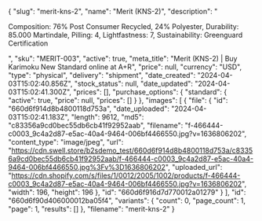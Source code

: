 {
  "slug": "merit-kns-2",
  "name": "Merit (KNS-2)",
  "description": "<p>Composition: 76% Post Consumer Recycled, 24% Polyester, Durability: 85.000 Martindale, Pilling: 4, Lightfastness: 7, Sustainability: Greenguard Certification</p>",
  "sku": "MERIT-003",
  "active": true,
  "meta_title": "Merit (KNS-2) | Buy Karimoku New Standard online at A+R",
  "price": null,
  "currency": "USD",
  "type": "physical",
  "delivery": "shipment",
  "date_created": "2024-04-03T15:02:40.856Z",
  "stock_status": null,
  "date_updated": "2024-04-03T15:02:41.300Z",
  "prices": [],
  "purchase_options": {
    "standard": {
      "active": true,
      "price": null,
      "prices": []
    }
  },
  "images": [
    {
      "file": {
        "id": "660d6f914d8b4800118d753a",
        "date_uploaded": "2024-04-03T15:02:41.183Z",
        "length": 9612,
        "md5": "c83356a9cd0bec55db6cb41f92952aab",
        "filename": "f-466444-c0003_9c4a2d87-e5ac-40a4-9464-006bf4466550.jpg?v=1636806202",
        "content_type": "image/jpeg",
        "url": "https://cdn.swell.store/b2sdemo_test/660d6f914d8b4800118d753a/c83356a9cd0bec55db6cb41f92952aab/f-466444-c0003_9c4a2d87-e5ac-40a4-9464-006bf4466550.jpg%3Fv%3D1636806202",
        "uploaded_url": "https://cdn.shopify.com/s/files/1/0012/2005/1002/products/f-466444-c0003_9c4a2d87-e5ac-40a4-9464-006bf4466550.jpg?v=1636806202",
        "width": 196,
        "height": 196
      },
      "id": "660d6f916d7d770012a01279"
    }
  ],
  "id": "660d6f90d406000012ba05f4",
  "variants": {
    "count": 0,
    "page_count": 1,
    "page": 1,
    "results": []
  },
  "filename": "merit-kns-2"
}